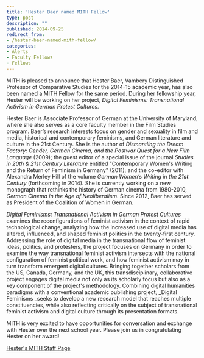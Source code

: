 ```yaml
---
title: 'Hester Baer named MITH Fellow'
type: post
description: ""
published: 2014-09-25
redirect_from: 
- /hester-baer-named-mith-fellow/
categories:
- Alerts
- Faculty Fellows
- Fellows
---
```

MITH is pleased to announce that Hester Baer, Vambery Distinguished Professor of Comparative Studies for the 2014-15 academic year, has also been named a MITH Fellow for the same period. During her fellowship year, Hester will be working on her project, _Digital Feminisms: Transnational Activism in German Protest Cultures._

Hester Baer is Associate Professor of German at the University of Maryland, where she also serves as a core faculty member in the Film Studies program. Baer’s research interests focus on gender and sexuality in film and media, historical and contemporary feminisms, and German literature and culture in the 21st Century. She is the author of _Dismantling the Dream Factory: Gender, German Cinema, and the Postwar Quest for a New Film Language_ (2009); the guest editor of a special issue of the journal _Studies in 20th & 21st Century Literature_ entitled "Contemporary Women's Writing and the Return of Feminism in Germany" (2011); and the co-editor with Alexandra Merley Hill of the volume _German Women’s Writing in the 21**st** Century_ (forthcoming in 2014). She is currently working on a new monograph that rethinks the history of German cinema from 1980-2010, _German Cinema in the Age of Neoliberalism_. Since 2012, Baer has served as President of the Coalition of Women in German.

_Digital Feminisms: Transnational Activism in German Protest Cultures_ examines the reconfigurations of feminist activism in the context of rapid technological change, analyzing how the increased use of digital media has altered, influenced, and shaped feminist politics in the twenty-first century. Addressing the role of digital media in the transnational flow of feminist ideas, politics, and protesters, the project focuses on Germany in order to examine the way transnational feminist activism intersects with the national configuration of feminist political work, and how feminist activism may in turn transform emergent digital cultures. Bringing together scholars from the US, Canada, Germany, and the UK, this transdisciplinary, collaborative project engages digital media not only as its scholarly focus but also as a key component of the project's methodology. Combining digital humanities paradigms with a conventional academic publishing project, \_Digital Feminisms \_seeks to develop a new research model that reaches multiple constituencies, while also reflecting critically on the subject of transnational feminist activism and digital culture through its presentation formats.

MITH is very excited to have opportunities for conversation and exchange with Hester over the next school year. Please join us in congratulating Hester on her award!

[Hester's MITH Staff Page](http://mith.umd.edu/people/person/hester-baer/ "Hester Baer")
